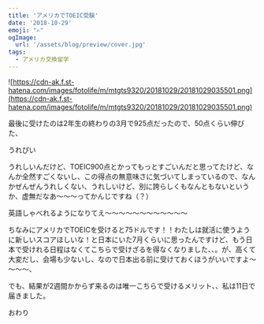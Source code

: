 ```yaml
---
title: 'アメリカでTOEIC受験'
date: '2018-10-29'
emoji: "✍"
ogImage:
  url: '/assets/blog/preview/cover.jpg'
tags:
  - アメリカ交換留学 
---
```


![https://cdn-ak.f.st-hatena.com/images/fotolife/m/mtgts9320/20181029/20181029035501.png](https://cdn-ak.f.st-hatena.com/images/fotolife/m/mtgts9320/20181029/20181029035501.png)

最後に受けたのは2年生の終わりの3月で925点だったので、50点くらい伸びた、

うれぴい

うれしいんだけど、TOEIC900点とかってもっとすごいんだと思ってたけど、なんか全然すごくないし、この得点の無意味さに気づいてしまっているので、なんかぜんぜんうれしくない、うれしいけど、別に誇らしくもなんともないというか、虚無だなあ～～～ってかんじですね（？）

英語しゃべれるようになりてえ～～～～～～～～～～～～

ちなみにアメリカでTOEICを受けると75ドルです！！わたしは就活に使うように新しいスコアほしいな！と日本にいた7月くらいに思ったんですけど、もう日本で受けれる日程はなくてこちらで受けざるを得なくなりました、、。が、高くて大変だし、会場も少ないし、なので日本出る前に受けておくほうがいいですよ～～～～、

でも、結果が2週間かからず来るのは唯一こちらで受けるメリット、、私は11日で届きました。

おわり